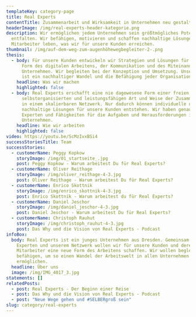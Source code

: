 ```yaml
---
templateKey: category-page
title: Real Experts
contentTitle: Zusammenarbeit und Wirksamkeit in Unternehmen neu gestalten
headerImage: /img/real-experts-header-kategorie.png
description: Wir ermöglichen jedem Unternehmen sein größtmögliches Potential zu
  entfalten. Wir befähigen, motivieren und schaffen nachhaltige Lösungen. Unsere
  Mitarbeiter leben, was wir für unsere Kunden erreichen.
thumbnail: /img/auf-dem-weg-zum-augenhöhewegbegleiter-2-.png
thesis:
  - body: Für unsere Kunden entwickeln wir Strategien und Lösungen für eine neue
      Form des digitalen Arbeitens, der Kommunikation und des Miteinanders im
      Unternehmen. Wir begleiten bei der Konzeption und Umsetzung. Unser Ziel
      ist ein nachhaltiger Wandel und die Befähigung jeder Organisation.
    headline: Was wir machen
    highlighted: false
  - body: Real Experts erschafft eine nie dagewesene Form einer freien,
      selbstorganisierten und leistungsfähigen Art und Weise der Zusammenarbeit
      in einem skalierbaren Netzwerk. Nur dadurch können individuelle und
      nachhaltige Lösungen für unsere Kunden entstehen. Wir haben genau die
      Experten und Fähigkeiten für die Aufgaben und Herausforderungen in Ihrem
      Unternehmen.
    headline: Wie wir arbeiten
    highlighted: false
video: https://youtu.be/ScMzIvxBSi4
successStoriesTitle: Team
successStories:
  - customerName: Peggy Kopkow
    storyImage: /img/01_startseite_.jpg
    post: Peggy Kopkow - Warum arbeitest Du für Real Experts?
  - customerName: Oliver Reithage
    storyImage: /img/oliver_reithage-4-3.jpg
    post: Oliver Reithage - Warum arbeitest Du für Real Experts?
  - customerName: Enrico Skottnik
    storyImage: /img/enrico_skottnik-4-3.jpg
    post: Enrico Skottnik - Warum arbeitest du für Real Experts?
  - customerName: Daniel Jeschor
    storyImage: /img/daniel_jeschor-4-3.jpg
    post: Daniel Jeschor - Warum arbeitest Du für Real Experts?
  - customerName: Christoph Rauhut
    storyImage: /img/christoph_rauhut-4-3.jpg
    post: Das Why und die Vision von Real Experts - Podcast
infoBox:
  body: Real Experts ist ein junges Unternehmen aus Dresden. Gemeinsam mit unseren
    Experten und unserem Netzwerk wollen wir für unsere Kunden und deren
    Mitarbeiter eine neue Form des Arbeitens schaffen. Wir wollen begleiten und
    befähigen, um so einen Wandel der Arbeitswelt in allen Unternehmen zu
    ermöglichen.
  headline: Über uns
  image: /img/IMG_4017_3.jpg
statements: []
relatedPosts:
  - post: Real Experts - Der Beginn einer Reise
  - post: Das Why und die Vision von Real Experts - Podcast
  - post: "Neue Wege gehen und #SELBERgroß sein"
slug: category/real-experts
---
```

